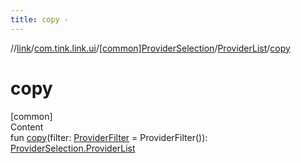 ```yaml
---
title: copy -
---
```

//[link](../../../index.md)/[com.tink.link.ui](../../index.md)/[[common]ProviderSelection](../index.md)/[ProviderList](index.md)/[copy](copy.md)



# copy  
[common]  
Content  
fun [copy](copy.md)(filter: [ProviderFilter](../../../com.tink.service.provider/[common]-provider-filter/index.md) = ProviderFilter()): [ProviderSelection.ProviderList](index.md)  



